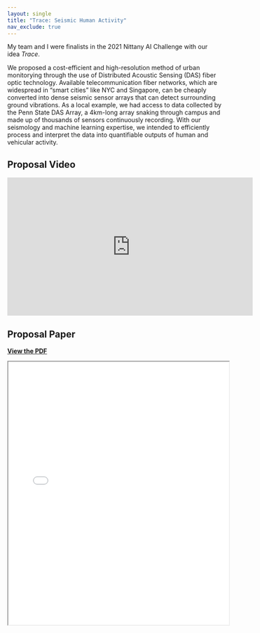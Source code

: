 ```yaml
---
layout: single
title: "Trace: Seismic Human Activity"
nav_exclude: true
---
```


My team and I were finalists in the 2021 Nittany AI Challenge with our idea *Trace*. 

We proposed a cost-efficient and high-resolution method of urban monitorying through the use of Distributed Acoustic Sensing (DAS) fiber optic technology. Available telecommunication fiber networks, which are widespread in “smart cities” like NYC and Singapore, can be cheaply converted into dense seismic sensor arrays that can detect surrounding ground vibrations. As a local example, we had access to data collected by the Penn State DAS Array, a 4km-long array snaking through campus and made up of thousands of sensors continuously recording. With our seismology and machine learning expertise, we intended to efficiently process and interpret the data into quantifiable outputs of human and vehicular activity. 

## Proposal Video

<iframe width="560" height="315" 
    src="https://www.youtube.com/embed/moRX4Hfn-Yo" 
    title="YouTube video player" frameborder="0" 
    allow="accelerometer; autoplay; clipboard-write; encrypted-media; gyroscope; picture-in-picture" 
    allowfullscreen>
</iframe>

## Proposal Paper

[**View the PDF**](/my_assets/documents/Trace_Prototype_Phase_Proposal.pdf)

<iframe src="/my_assets/documents/Trace_Prototype_Phase_Proposal.pdf" width="100%" height="600px">
    This browser does not support PDFs. Please download the PDF to view it: 
    <a href="/my_assets/documents/Trace_Prototype_Phase_Proposal.pdf">Download PDF</a>.
</iframe>